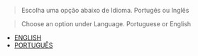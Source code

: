 > Escolha uma opção abaixo de Idioma.
> Portugês ou Inglês

> Choose an option under Language.
> Portuguese or English

- [ENGLISH](resume-en.md)
- [PORTUGUÊS](resume-ptbr.md)